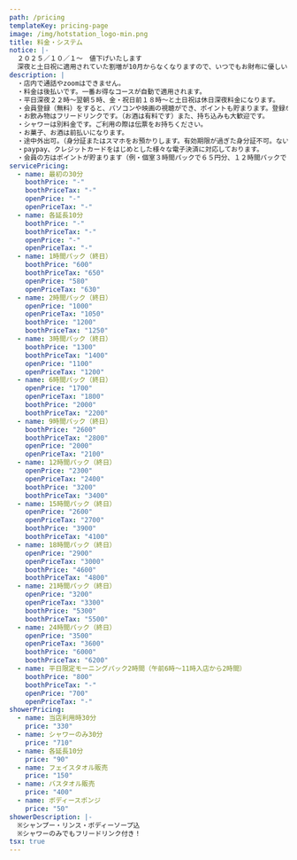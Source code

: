 ```yaml
---
path: /pricing
templateKey: pricing-page
image: /img/hotstation_logo-min.png
title: 料金・システム
notice: |-
  ２０２５／１０／１～　値下げいたします
  深夜と土日祝に適用されていた割増が10月からなくなりますので、いつでもお財布に優しい価格でご利用頂けます！学割もあります！
description: |
  ・店内で通話やzoomはできません。
  ・料金は後払いです。一番お得なコースが自動で適用されます。
  ・平日深夜２２時～翌朝５時、金・祝日前１８時～と土日祝は休日深夜料金になります。
  ・会員登録（無料）をすると、パソコンや映画の視聴ができ、ポイントも貯まります。登録なしの利用も大歓迎です。
  ・お飲み物はフリードリンクです。（お酒は有料です）また、持ち込みも大歓迎です。
  ・シャワーは別料金です。ご利用の際は伝票をお持ちください。
  ・お菓子、お酒は前払いになります。
  ・途中外出可。（身分証またはスマホをお預かりします。有効期限が過ぎた身分証不可。ない場合は一旦清算になります。）
  ・paypay、クレジットカードをはじめとした様々な電子決済に対応しております。
  ・会員の方はポイントが貯まります（例・個室３時間パックで６５円分、１２時間パックで１６０円分、２４時間パックで３００円分）かなりの還元率です・・・
servicePricing:
  - name: 最初の30分
    boothPrice: "-"
    boothPriceTax: "-"
    openPrice: "-"
    openPriceTax: "-"
  - name: 各延長10分
    boothPrice: "-"
    boothPriceTax: "-"
    openPrice: "-"
    openPriceTax: "-"
  - name: 1時間パック（終日）
    boothPrice: "600"
    boothPriceTax: "650"
    openPrice: "580"
    openPriceTax: "630"
  - name: 2時間パック（終日）
    openPrice: "1000"
    openPriceTax: "1050"
    boothPrice: "1200"
    boothPriceTax: "1250"
  - name: 3時間パック（終日）
    boothPrice: "1300"
    boothPriceTax: "1400"
    openPrice: "1100"
    openPriceTax: "1200"
  - name: 6時間パック（終日）
    openPrice: "1700"
    openPriceTax: "1800"
    boothPrice: "2000"
    boothPriceTax: "2200"
  - name: 9時間パック（終日）
    boothPrice: "2600"
    boothPriceTax: "2800"
    openPrice: "2000"
    openPriceTax: "2100"
  - name: 12時間パック（終日）
    openPrice: "2300"
    openPriceTax: "2400"
    boothPrice: "3200"
    boothPriceTax: "3400"
  - name: 15時間パック（終日）
    openPrice: "2600"
    openPriceTax: "2700"
    boothPrice: "3900"
    boothPriceTax: "4100"
  - name: 18時間パック（終日）
    openPrice: "2900"
    openPriceTax: "3000"
    boothPrice: "4600"
    boothPriceTax: "4800"
  - name: 21時間パック（終日）
    openPrice: "3200"
    openPriceTax: "3300"
    boothPrice: "5300"
    boothPriceTax: "5500"
  - name: 24時間パック（終日）
    openPrice: "3500"
    openPriceTax: "3600"
    boothPrice: "6000"
    boothPriceTax: "6200"
  - name: 平日限定モーニングパック2時間（午前6時～11時入店から2時間）
    boothPrice: "800"
    boothPriceTax: "-"
    openPrice: "700"
    openPriceTax: "-"
showerPricing:
  - name: 当店利用時30分
    price: "330"
  - name: シャワーのみ30分
    price: "710"
  - name: 各延長10分
    price: "90"
  - name: フェイスタオル販売
    price: "150"
  - name: バスタオル販売
    price: "400"
  - name: ボディースポンジ
    price: "50"
showerDescription: |-
  ※シャンプー・リンス・ボディーソープ込
  ※シャワーのみでもフリードリンク付き！
tsx: true
---
```

